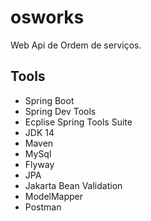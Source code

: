 # osworks

Web Api de Ordem de serviços.

## Tools

- Spring Boot 
- Spring Dev Tools
- Ecplise Spring Tools Suite
- JDK 14
- Maven
- MySql
- Flyway 
- JPA
- Jakarta Bean Validation
- ModelMapper
- Postman
